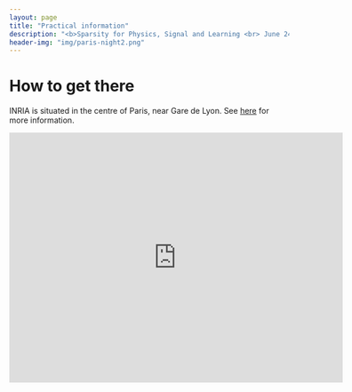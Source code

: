 ```yaml
---
layout: page
title: "Practical information"
description: "<b>Sparsity for Physics, Signal and Learning <br> June 24th - 27th</b>"
header-img: "img/paris-night2.png"
---
```


How to get there
=======================
INRIA is situated in the centre of Paris, near Gare de Lyon. See [here](https://www.inria.fr/centre/paris/presentation/comment-venir) for more information.
<iframe src="https://www.google.com/maps/embed?pb=!1m18!1m12!1m3!1d2625.8698503605683!2d2.3822914159728987!3d48.841621179285895!2m3!1f0!2f0!3f0!3m2!1i1024!2i768!4f13.1!3m3!1m2!1s0x47e67213a6b6c81f%3A0x61fe1080582e2944!2sINRIA+(French+Institute+for+Research+in+Computer+Science+and+Automation)!5e0!3m2!1sfr!2sfr!4v1541952085325" width="600" height="450" frameborder="0" style="border:0" allowfullscreen></iframe>
